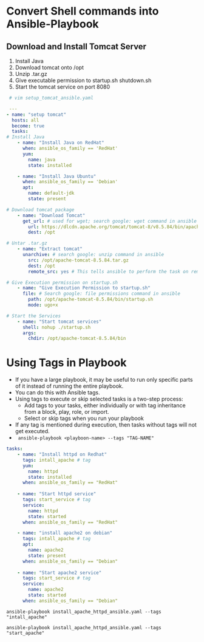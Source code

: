 # Convert Shell commands into Ansible-Playbook

## Download and Install Tomcat Server

1. Install Java
2. Download tomcat onto /opt
3. Unzip .tar.gz
4. Give executable permission to startup.sh shutdown.sh
5. Start the tomcat service on port 8080

```yaml
 # vim setup_tomcat_ansible.yaml

 ---
- name: "setup tomcat"
  hosts: all
  become: true
  tasks:
# Install Java
    - name: "Install Java on RedHat"
      when: ansible_os_family == 'RedHat'
      yum:
        name: java
        state: installed

    - name: "Install Java Ubuntu"
      when: ansible_os_family == 'Debian'
      apt:
        name: default-jdk
        state: present

# Download tomcat package
    - name: "Download Tomcat"
      get_url: # used for wget; search google: wget command in ansible
        url: https://dlcdn.apache.org/tomcat/tomcat-8/v8.5.84/bin/apache-tomcat-8.5.84.tar.gz 
        dest: /opt

# Untar .tar.gz
    - name: "Extract tomcat"
      unarchive: # search google: unzip command in ansible
        src: /opt/apache-tomcat-8.5.84.tar.gz
        dest: /opt
        remote_src: yes # This tells ansible to perform the task on remote-machine and not on local machine

# Give Execution permission on startup.sh
    - name: "Give Execution Permission to startup.sh"
      file: # Search google: file permissions command in ansible
        path: /opt/apache-tomcat-8.5.84/bin/startup.sh
        mode: ugo+x

# Start the Services
    - name: "Start tomcat services"
      shell: nohup ./startup.sh
      args:
        chdir: /opt/apache-tomcat-8.5.84/bin


```

# Using Tags in Playbook

- If you have a large playbook, it may be useful to run only specific parts of it instead of running the entire playbook. 
- You can do this with Ansible tags. 
- Using tags to execute or skip selected tasks is a two-step process:
  - Add tags to your tasks, either individually or with tag inheritance from a block, play, role, or import.
  - Select or skip tags when you run your playbook
- If any tag is mentioned during execution, then tasks without tags will not get executed.
- ` ansible-playbook <playboon-name> --tags "TAG-NAME"`

```yaml
tasks:
    - name: "Install httpd on Redhat"
      tags: intall_apache # tag
      yum:
        name: httpd
        state: installed
      when: ansible_os_family == "RedHat"
    
    - name: "Start httpd service"
      tags: start_service # tag
      service:
        name: httpd
        state: started
      when: ansible_os_family == "RedHat"

    - name: "install apache2 on debian"
      tags: intall_apache # tag
      apt:
        name: apache2
        state: present
      when: ansible_os_family == "Debian"
    
    - name: "Start apache2 service"
      tags: start_service # tag
      service:
        name: apache2
        state: started
      when: ansible_os_family == "Debian"

```

` ansible-playbook install_apache_httpd_ansible.yaml --tags "intall_apache" `

` ansible-playbook install_apache_httpd_ansible.yaml --tags "start_apache" `